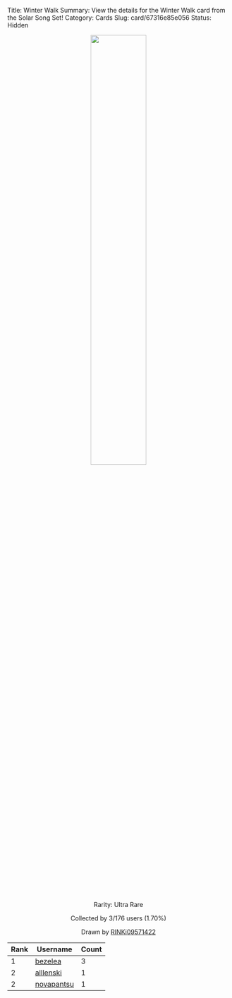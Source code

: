 Title: Winter Walk
Summary: View the details for the Winter Walk card from the Solar Song Set!
Category: Cards
Slug: card/67316e85e056
Status: Hidden

<center><a href='/images/cards/67316e85e056.png'><img src='/images/cards/67316e85e056.png' width='50%'></a>

Rarity: Ultra Rare

Collected by 3/176 users (1.70%)

Drawn by <a href='https://twitter.com/RINKi09571422'>RINKi09571422</a></center>

<table class="table">
  <thead>
    <tr>
      <th scope="col">Rank</th>
      <th scope="col">Username</th>
      <th scope="col">Count</th>
    </tr>
  </thead>
  <tbody>
    <tr>
      <td>1</td>
      <td><a href="https://www.twitch.tv/bezelea">bezelea</a></td>
      <td>3</td>
      </tr>
    <tr>
      <td>2</td>
      <td><a href="https://www.twitch.tv/alllenski">alllenski</a></td>
      <td>1</td>
      </tr>
    <tr>
      <td>2</td>
      <td><a href="https://www.twitch.tv/novapantsu">novapantsu</a></td>
      <td>1</td>
      </tr>
  </tbody>
</table>